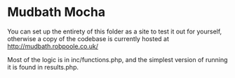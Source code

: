 # Mudbath Mocha

You can set up the entirety of this folder as a site to test it out for yourself, otherwise a copy of the codebase is currently hosted at http://mudbath.robpoole.co.uk/

Most of the logic is in inc/functions.php, and the simplest version of running it is found in results.php.
